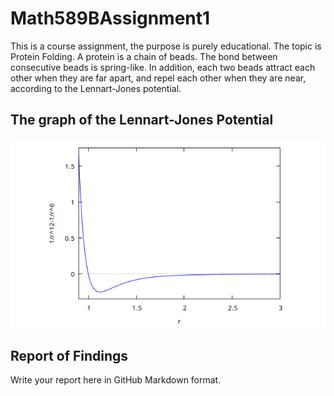 # Math589BAssignment1
This is a course assignment, the purpose is purely educational.
The topic is Protein Folding. A protein is a chain of beads. The bond between consecutive beads is spring-like. In addition, each two beads
attract each other when they are far apart, and repel each other when they are near, according to the Lennart-Jones potential.
## The graph of the Lennart-Jones Potential
![alt text](./lennart_jones_potential.png?raw=true)
## Report of Findings ##
Write your report here in GitHub Markdown format.
